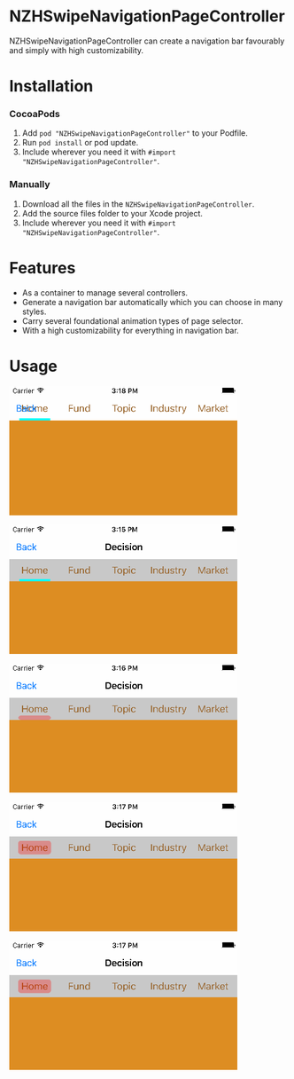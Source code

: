 # NZHSwipeNavigationPageController
NZHSwipeNavigationPageController can create a navigation bar favourably and simply with high customizability.

# Installation
### CocoaPods
1. Add `pod "NZHSwipeNavigationPageController"` to your Podfile.
2. Run `pod install` or pod update.
3. Include wherever you need it with `#import "NZHSwipeNavigationPageController"`.

### Manually
1. Download all the files in the `NZHSwipeNavigationPageController`.
2. Add the source files folder to your Xcode project.
3. Include wherever you need it with `#import "NZHSwipeNavigationPageController"`.

# Features
* As a container to manage several controllers.
* Generate a navigation bar automatically which you can choose in many styles.
* Carry several foundational animation types of page selector.
* With a high customizability for everything in navigation bar.

# Usage

![image](https://github.com/iiyumewo/NZHSwipeNavigationPageController/blob/master/NZHSwipeNavigationPageControllerDemo/ImageForDemo&README/onNavigationBar.gif?raw=true)

![image](https://github.com/iiyumewo/NZHSwipeNavigationPageController/blob/master/NZHSwipeNavigationPageControllerDemo/ImageForDemo&README/deafultPattern.gif?raw=true)

![image](https://github.com/iiyumewo/NZHSwipeNavigationPageController/blob/master/NZHSwipeNavigationPageControllerDemo/ImageForDemo&README/customBottomSelector.gif?raw=true)

![image](https://github.com/iiyumewo/NZHSwipeNavigationPageController/blob/master/NZHSwipeNavigationPageControllerDemo/ImageForDemo&README/customMiddleSelector.gif?raw=true)

![image](https://github.com/iiyumewo/NZHSwipeNavigationPageController/blob/master/NZHSwipeNavigationPageControllerDemo/ImageForDemo&README/customAnimationSelector.gif?raw=true)
